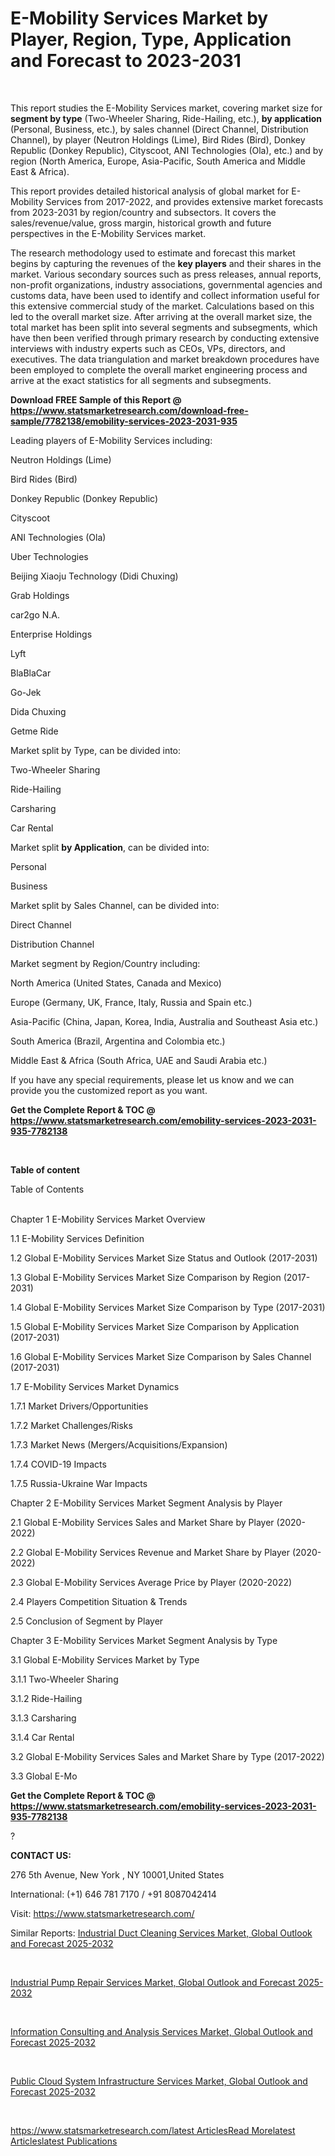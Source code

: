 <h1>E-Mobility Services Market by Player, Region, Type, Application and Forecast to 2023-2031</h1><br/><p>This report studies the E-Mobility Services market, covering market size for <strong>segment by type</strong> (Two-Wheeler Sharing, Ride-Hailing, etc.), <strong>by application</strong> (Personal, Business, etc.), by sales channel (Direct Channel, Distribution Channel), by player (Neutron Holdings (Lime), Bird Rides (Bird), Donkey Republic (Donkey Republic), Cityscoot, ANI Technologies (Ola), etc.) and by region (North America, Europe, Asia-Pacific, South America and Middle East & Africa).</p>
 
 
 
 <p>This report provides detailed historical analysis of global market for E-Mobility Services from 2017-2022, and provides extensive market forecasts from 2023-2031 by region/country and subsectors. It covers the sales/revenue/value, gross margin, historical growth and future perspectives in the E-Mobility Services market.</p>
 
 
 
 <p>The research methodology used to estimate and forecast this market begins by capturing the revenues of the <strong>key players</strong> and their shares in the market. Various secondary sources such as press releases, annual reports, non-profit organizations, industry associations, governmental agencies and customs data, have been used to identify and collect information useful for this extensive commercial study of the market. Calculations based on this led to the overall market size. After arriving at the overall market size, the total market has been split into several segments and subsegments, which have then been verified through primary research by conducting extensive interviews with industry experts such as CEOs, VPs, directors, and executives. The data triangulation and market breakdown procedures have been employed to complete the overall market engineering process and arrive at the exact statistics for all segments and subsegments.</p>
 
 
 
 <p><strong>Download FREE Sample of this Report @ <a href="https://www.statsmarketresearch.com/download-free-sample/7782138/emobility-services-2023-2031-935">https://www.statsmarketresearch.com/download-free-sample/7782138/emobility-services-2023-2031-935</a></strong></p>
 
 
 
 <p>Leading players of E-Mobility Services including:</p>
 
 
 
 <p>Neutron Holdings (Lime)</p>
 
 
 
 <p>Bird Rides (Bird)</p>
 
 
 
 <p>Donkey Republic (Donkey Republic)</p>
 
 
 
 <p>Cityscoot</p>
 
 
 
 <p>ANI Technologies (Ola)</p>
 
 
 
 <p>Uber Technologies</p>
 
 
 
 <p>Beijing Xiaoju Technology (Didi Chuxing)</p>
 
 
 
 <p>Grab Holdings</p>
 
 
 
 <p>car2go N.A.</p>
 
 
 
 <p>Enterprise Holdings</p>
 
 
 
 <p>Lyft</p>
 
 
 
 <p>BlaBlaCar</p>
 
 
 
 <p>Go-Jek</p>
 
 
 
 <p>Dida Chuxing</p>
 
 
 
 <p>Getme Ride</p>
 
 
 
 <p>Market split by Type, can be divided into:</p>
 
 
 
 <p>Two-Wheeler Sharing</p>
 
 
 
 <p>Ride-Hailing</p>
 
 
 
 <p>Carsharing</p>
 
 
 
 <p>Car Rental</p>
 
 
 
 <p>Market split <strong>by Application</strong>, can be divided into:</p>
 
 
 
 <p>Personal</p>
 
 
 
 <p>Business</p>
 
 
 
 <p>Market split by Sales Channel, can be divided into:</p>
 
 
 
 <p>Direct Channel</p>
 
 
 
 <p>Distribution Channel</p>
 
 
 
 <p>Market segment by Region/Country including:</p>
 
 
 
 <p>North America (United States, Canada and Mexico)</p>
 
 
 
 <p>Europe (Germany, UK, France, Italy, Russia and Spain etc.)</p>
 
 
 
 <p>Asia-Pacific (China, Japan, Korea, India, Australia and Southeast Asia etc.)</p>
 
 
 
 <p>South America (Brazil, Argentina and Colombia etc.)</p>
 
 
 
 <p>Middle East & Africa (South Africa, UAE and Saudi Arabia etc.)</p>
 
 
 
 <p>If you have any special requirements, please let us know and we can provide you the customized report as you want.</p>
 
 
 
 <div><b>Get the Complete Report & TOC @ <a href="https://www.statsmarketresearch.com/emobility-services-2023-2031-935-7782138">https://www.statsmarketresearch.com/emobility-services-2023-2031-935-7782138</a></b></div>
 
 
 
 <p><br />
 
 <b>Table of content</b></p>
 
 
 
 <p>Table of Contents<br />
 
 <br />
 
 Chapter 1 E-Mobility Services Market Overview<br />
 
 1.1 E-Mobility Services Definition<br />
 
 1.2 Global E-Mobility Services Market Size Status and Outlook (2017-2031)<br />
 
 1.3 Global E-Mobility Services Market Size Comparison by Region (2017-2031)<br />
 
 1.4 Global E-Mobility Services Market Size Comparison by Type (2017-2031)<br />
 
 1.5 Global E-Mobility Services Market Size Comparison by Application (2017-2031)<br />
 
 1.6 Global E-Mobility Services Market Size Comparison by Sales Channel (2017-2031)<br />
 
 1.7 E-Mobility Services Market Dynamics<br />
 
 1.7.1 Market Drivers/Opportunities<br />
 
 1.7.2 Market Challenges/Risks<br />
 
 1.7.3 Market News (Mergers/Acquisitions/Expansion)<br />
 
 1.7.4 COVID-19 Impacts<br />
 
 1.7.5 Russia-Ukraine War Impacts<br />
 
 Chapter 2 E-Mobility Services Market Segment Analysis by Player<br />
 
 2.1 Global E-Mobility Services Sales and Market Share by Player (2020-2022)<br />
 
 2.2 Global E-Mobility Services Revenue and Market Share by Player (2020-2022)<br />
 
 2.3 Global E-Mobility Services Average Price by Player (2020-2022)<br />
 
 2.4 Players Competition Situation & Trends<br />
 
 2.5 Conclusion of Segment by Player<br />
 
 Chapter 3 E-Mobility Services Market Segment Analysis by Type<br />
 
 3.1 Global E-Mobility Services Market by Type<br />
 
 3.1.1 Two-Wheeler Sharing<br />
 
 3.1.2 Ride-Hailing<br />
 
 3.1.3 Carsharing<br />
 
 3.1.4 Car Rental<br />
 
 3.2 Global E-Mobility Services Sales and Market Share by Type (2017-2022)<br />
 
 3.3 Global E-Mo</p>
 
 
 
 <div><b>Get the Complete Report & TOC @ <a href="https://www.statsmarketresearch.com/emobility-services-2023-2031-935-7782138">https://www.statsmarketresearch.com/emobility-services-2023-2031-935-7782138</a></b></div>
 
 
 
 <p>? </p>
 
 
 
 <p><b>CONTACT US:</b><br />
 
 276 5th Avenue, New York , NY 10001,United States<br />
 
 International: (+1) 646 781 7170 / +91 8087042414<br />
 
 Visit: <a href="https://www.statsmarketresearch.com/">https://www.statsmarketresearch.com/</a><br />
 
 Similar Reports: <a href="https://www.statsmarketresearch.com/emobility-services-2023-2031-935-7782138">Industrial Duct Cleaning Services Market, Global Outlook and Forecast 2025-2032</a><br />
 
 <br />
 
 <a href="https://www.statsmarketresearch.com/emobility-services-2023-2031-935-7782138">Industrial Pump Repair Services Market, Global Outlook and Forecast 2025-2032</a><br />
 
 <br />
 
 <a href="https://www.statsmarketresearch.com/emobility-services-2023-2031-935-7782138">Information Consulting and Analysis Services Market, Global Outlook and Forecast 2025-2032</a><br />
 
 <br />
 
 <a href="https://www.statsmarketresearch.com/emobility-services-2023-2031-935-7782138">Public Cloud System Infrastructure Services Market, Global Outlook and Forecast 2025-2032</a><br />
 
 <br />
 
 <a href="https://gyeongbokgung.com">https://www.statsmarketresearch.com/</a><a href="https://hallyeomaritime.com">latest Articles</a><a href="https://jingwansa.com">Read More</a><a href="https://nguoiviet.jp/">latest Articles</a><a href="https://www.intelmarketresearch.com/">latest Publications</a></p>